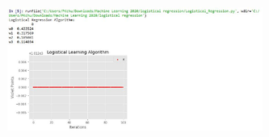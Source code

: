 ![](https://github.com/Jeffrey-Tijerina/Machine_Learning_2020/blob/master/Logistical_Regression/logistical_regression_result.jpg)
